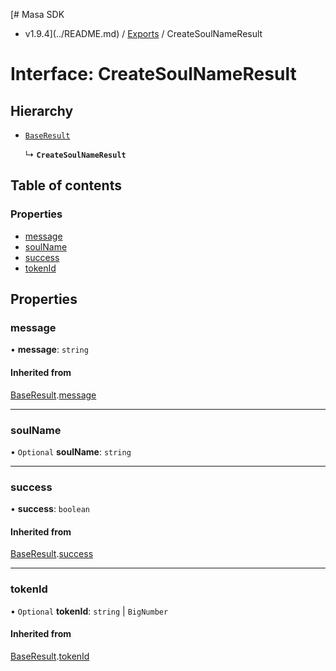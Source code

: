 [# Masa SDK
 - v1.9.4](../README.md) / [Exports](../modules.md) / CreateSoulNameResult

# Interface: CreateSoulNameResult

## Hierarchy

- [`BaseResult`](BaseResult.md)

  ↳ **`CreateSoulNameResult`**

## Table of contents

### Properties

- [message](CreateSoulNameResult.md#message)
- [soulName](CreateSoulNameResult.md#soulname)
- [success](CreateSoulNameResult.md#success)
- [tokenId](CreateSoulNameResult.md#tokenid)

## Properties

### message

• **message**: `string`

#### Inherited from

[BaseResult](BaseResult.md).[message](BaseResult.md#message)

___

### soulName

• `Optional` **soulName**: `string`

___

### success

• **success**: `boolean`

#### Inherited from

[BaseResult](BaseResult.md).[success](BaseResult.md#success)

___

### tokenId

• `Optional` **tokenId**: `string` \| `BigNumber`

#### Inherited from

[BaseResult](BaseResult.md).[tokenId](BaseResult.md#tokenid)
